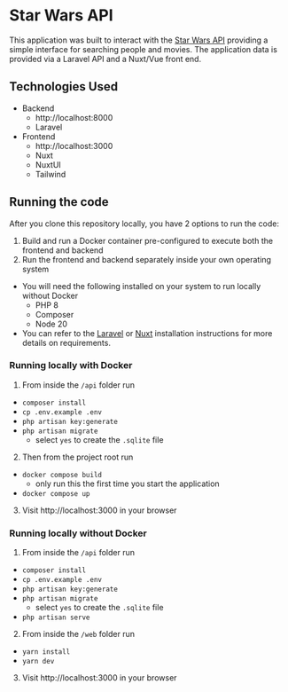 # Star Wars API

This application was built to interact with the [Star Wars API](https://swapi.dev) providing a simple interface for searching people and movies. The application data is provided via a Laravel API and a Nuxt/Vue front end.

## Technologies Used

- Backend
  - http://localhost:8000
  - Laravel
- Frontend
  - http://localhost:3000
  - Nuxt
  - NuxtUI
  - Tailwind

## Running the code

After you clone this repository locally, you have 2 options to run the code:

1. Build and run a Docker container pre-configured to execute both the frontend and backend
2. Run the frontend and backend separately inside your own operating system

- You will need the following installed on your system to run locally without Docker
  - PHP 8
  - Composer
  - Node 20
- You can refer to the [Laravel](https://laravel.com/docs/11.x#creating-a-laravel-project) or [Nuxt](https://nuxt.com/docs/getting-started/installation) installation instructions for more details on requirements.

### Running locally with Docker

1. From inside the `/api` folder run

- `composer install`
- `cp .env.example .env`
- `php artisan key:generate`
- `php artisan migrate`
  - select `yes` to create the `.sqlite` file

2. Then from the project root run

- `docker compose build`
  - only run this the first time you start the application
- `docker compose up`

3. Visit http://localhost:3000 in your browser

### Running locally without Docker

1. From inside the `/api` folder run

- `composer install`
- `cp .env.example .env`
- `php artisan key:generate`
- `php artisan migrate`
  - select `yes` to create the `.sqlite` file
- `php artisan serve`

2. From inside the `/web` folder run

- `yarn install`
- `yarn dev`

3. Visit http://localhost:3000 in your browser

